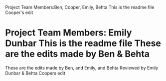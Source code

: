Project Team Members:Ben, Cooper, Emily, Behta
This is the readme file
Cooper's edit

Project Team Members: Emily Dunbar
This is the readme file
These are the edits made by Ben & Behta
=======
These are the edits made by Ben, and Emily, and Behta
Reviewed by Emily Dunbar & Behta
Coopers edit


